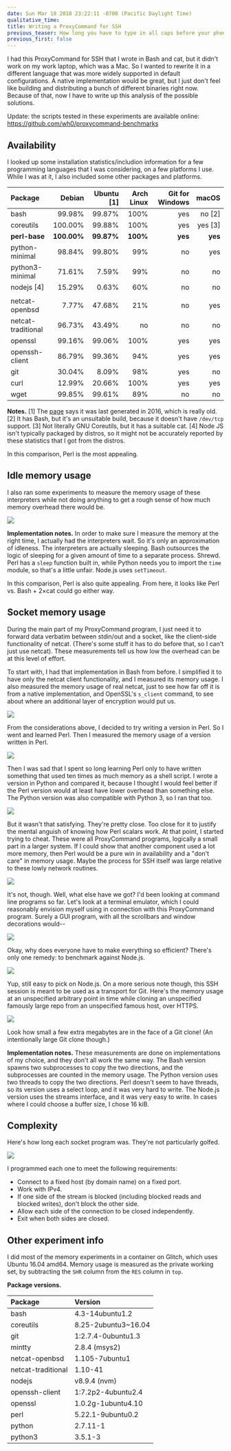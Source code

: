 ```yaml
---
date: Sun Mar 18 2018 23:22:11 -0700 (Pacific Daylight Time)
qualitative_time: 
title: Writing a ProxyCommand for SSH
previous_teaser: How long you have to type in all caps before your phone permanently stops suggesting lowercase
previous_first: false
---
```

I had this ProxyCommand for SSH that I wrote in Bash and cat, but it didn't work on my work laptop, which was a Mac.
So I wanted to rewrite it in a different language that was more widely supported in default configurations.
A native implementation would be great, but I just don't feel like building and distributing a bunch of different binaries right now.
Because of that, now I have to write up this analysis of the possible solutions.

Update: the scripts tested in these experiments are available online: https://github.com/wh0/proxycommand-benchmarks

## Availability
I looked up some installation statistics/includion information for a few programming languages that I was considering, on a few platforms I use.
While I was at it, I also included some other packages and platforms.

|  Package             |  Debian   |  Ubuntu [1]  |  Arch Linux  |  Git for Windows  |      macOS  |
|:---------------------|----------:|-------------:|-------------:|------------------:|------------:|
|  bash                |   99.98%  |      99.87%  |        100%  |              yes  |     no [2]  |
|  coreutils           |  100.00%  |      99.88%  |        100%  |              yes  |    yes [3]  |
|**perl-base**         |**100.00%**|    **99.87%**|      **100%**|            **yes**|      **yes**|
|  python-minimal      |   98.84%  |      99.80%  |         99%  |               no  |        yes  |
|  python3-minimal     |   71.61%  |       7.59%  |         99%  |               no  |         no  |
|  nodejs [4]          |   15.29%  |       0.63%  |         60%  |               no  |         no  |
|                      |           |              |              |                   |             |
|  netcat-openbsd      |    7.77%  |      47.68%  |         21%  |               no  |        yes  |
|  netcat-traditional  |   96.73%  |      43.49%  |          no  |               no  |         no  |
|  openssl             |   99.16%  |      99.06%  |        100%  |              yes  |        yes  |
|  openssh-client      |   86.79%  |      99.36%  |         94%  |              yes  |        yes  |
|  git                 |   30.04%  |       8.09%  |         98%  |              yes  |         no  |
|  curl                |   12.99%  |      20.66%  |        100%  |              yes  |        yes  |
|  wget                |   99.85%  |      99.61%  |         89%  |               no  |         no  |

**Notes.**
[1] The [page](https://popcon.ubuntu.com/) says it was last generated in 2016, which is really old.
[2] It has Bash, but it's an unsuitable build, because it doesn't have `/dev/tcp` support.
[3] Not literally GNU Coreutils, but it has a suitable cat.
[4] Node JS isn't typically packaged by distros, so it might not be accurately reported by these statistics that I got from the distros.

In this comparison, Perl is the most appealing.

## Idle memory usage
I also ran some experiments to measure the memory usage of these interpreters while not doing anything to get a rough sense of how much memory overhead there would be.

![](/assets/2018/proxycommand-idlemem.png)

**Implementation notes.**
In order to make sure I measure the memory at the right time, I actually had the interpreters wait. 
So it's only an approximation of idleness.
The interpreters are actually sleeping.
Bash outsources the logic of sleeping for a given amount of time to a separate process.
Shrewd.
Perl has a `sleep` function built in, while Python needs you to import the `time` module, so that's a little unfair.
Node.js uses `setTimeout`.

In this comparison, Perl is also quite appealing.
From here, it looks like Perl vs. Bash + 2×cat could go either way.

## Socket memory usage
During the main part of my ProxyCommand program, I just need it to forward data verbatim between stdin/out and a socket, like the client-side functionality of netcat.
(There's some stuff it has to do before that, so I can't just use netcat).
These measurements tell us how low the overhead can be at this level of effort.

To start with, I had that implementation in Bash from before.
I simplified it to have only the netcat client functionality, and I measured its memory usage.
I also measured the memory usage of real netcat, just to see how far off it is from a native implementation, and OpenSSL's `s_client` command, to see about where an additional layer of encryption would put us.

![](/assets/2018/proxycommand-mem-bash.png)

From the considerations above, I decided to try writing a version in Perl.
So I went and learned Perl.
Then I measured the memory usage of a version written in Perl.

![](/assets/2018/proxycommand-mem-perl.png)

Then I was sad that I spent so long learning Perl only to have written something that used ten times as much memory as a shell script.
I wrote a version in Python and compared it, because I thought I would feel better if the Perl version would at least have lower overhead than something else.
The Python version was also compatible with Python 3, so I ran that too.

![](/assets/2018/proxycommand-mem-python.png)

But it wasn't that satisfying.
They're pretty close.
Too close for it to justify the mental anguish of knowing how Perl scalars work.
At that point, I started trying to cheat.
These were all ProxyCommand programs, logically a small part in a larger system.
If I could show that another component used a lot more memory, then Perl would be a pure win in availability and a "don't care" in memory usage.
Maybe the process for SSH itself was large relative to these lowly network routines.

![](/assets/2018/proxycommand-mem-ssh.png)

It's not, though.
Well, what else have we got?
I'd been looking at command line programs so far.
Let's look at a terminal emulator, which I could reasonably envision myself using in connection with this ProxyCommand program.
Surely a GUI program, with all the scrollbars and window decorations would--

![](/assets/2018/proxycommand-mem-terminal.png)

Okay, why does everyone have to make everything so efficient?
There's only one remedy: to benchmark against Node.js.

![](/assets/2018/proxycommand-mem-nodejs.png)

Yup, still easy to pick on Node.js.
On a more serious note though, this SSH session is meant to be used as a transport for Git.
Here's the memory usage at an unspecified arbitrary point in time while cloning an unspecified famously large repo from an unspecified famous host, over HTTPS.

![](/assets/2018/proxycommand-mem-git.png)

Look how small a few extra megabytes are in the face of a Git clone!
(An intentionally large Git clone though.)

**Implementation notes.**
These measurements are done on implementations of my choice, and they don't all work the same way.
The Bash version spawns two subprocesses to copy the two directions, and the subprocesses are counted in the memory usage.
The Python version uses two threads to copy the two directions.
Perl doesn't seem to have threads, so its version uses a select loop, and it was very hard to write.
The Node.js version uses the streams interface, and it was very easy to write.
In cases where I could choose a buffer size, I chose 16 kiB.

## Complexity
Here's how long each socket program was.
They're not particularly golfed.

![](/assets/2018/proxycommand-complexity.png)

I programmed each one to meet the following requirements:
* Connect to a fixed host (by domain name) on a fixed port.
* Work with IPv4.
* If one side of the stream is blocked (including blocked reads and blocked writes), don't block the other side.
* Allow each side of the connection to be closed independently.
* Exit when both sides are closed.

## Other experiment info
I did most of the memory experiments in a container on Glitch, which uses Ubuntu 16.04 amd64.
Memory usage is measured as the private working set, by subtracting the `SHR` column from the `RES` column in `top`.

**Package versions.**

| Package            | Version             |
|:-------------------|:--------------------|
| bash               | 4.3-14ubuntu1.2     |
| coreutils          | 8.25-2ubuntu3~16.04 |
| git                | 1:2.7.4-0ubuntu1.3  |
| mintty             | 2.8.4 (msys2)       |
| netcat-openbsd     | 1.105-7ubuntu1      |
| netcat-traditional | 1.10-41             |
| nodejs             | v8.9.4 (nvm)        |
| openssh-client     | 1:7.2p2-4ubuntu2.4  |
| openssl            | 1.0.2g-1ubuntu4.10  |
| perl               | 5.22.1-9ubuntu0.2   |
| python             | 2.7.11-1            |
| python3            | 3.5.1-3             |
